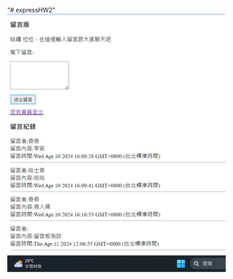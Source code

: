"# expressHW2" 
![image](https://github.com/huangkuku/expressHW2/blob/main/%E4%BD%9C%E6%A5%AD2%E5%B0%81%E9%9D%A2.png)
